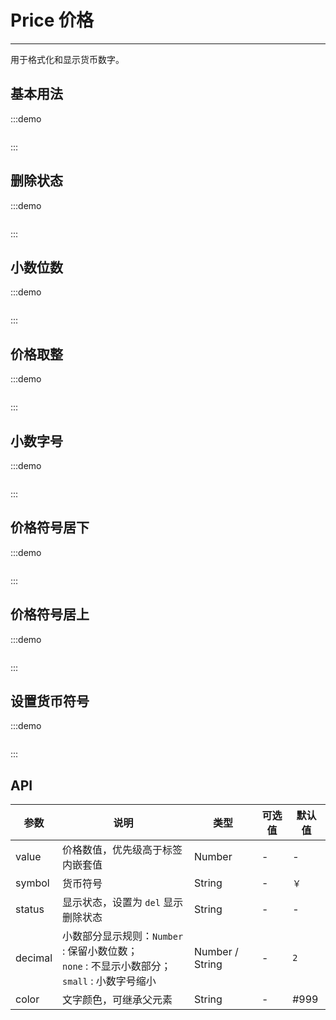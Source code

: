 # Price 价格

----

用于格式化和显示货币数字。

## 基本用法

:::demo
```html

```
:::

## 删除状态

:::demo
```html

```
:::

## 小数位数

:::demo
```html

```
:::

## 价格取整

:::demo
```html

```
:::

## 小数字号

:::demo
```html

```
:::

## 价格符号居下

:::demo
```html

```
:::

## 价格符号居上

:::demo
```html

```
:::

## 设置货币符号

:::demo
```html

```
:::

## API

| 参数      | 说明          | 类型      | 可选值                           | 默认值  |
|---------- |-------------- |---------- |--------------------------------  |-------- |
| value | 价格数值，优先级高于标签内嵌套值 | Number | - | - |
| symbol | 货币符号 | String | - | `￥` |
| status | 显示状态，设置为 `del` 显示删除状态 | String | - | - |
| decimal | 小数部分显示规则：`Number` : 保留小数位数；<br />`none` : 不显示小数部分；`small` : 小数字号缩小 | Number / String | - | `2` |
| color | 文字颜色，可继承父元素 | String | - | #999 |

<style lang="scss" scoped>

</style>

